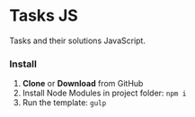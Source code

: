 <h1>Tasks JS</h1>

<p>Tasks and their solutions JavaScript.</p>

<h3>Install</h3>

<ol>
	<li><strong>Clone</strong> or <strong>Download</strong> from GitHub</li>
	<li>Install Node Modules in project folder: <code>npm i</code></li>
	<li>Run the template: <code>gulp</code></li>
</ol>

